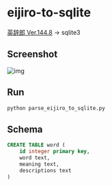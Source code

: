 # eijiro-to-sqlite

[英辞郎 Ver.144.8](https://booth.pm/ja/items/777563) -> sqlite3

## Screenshot

![img](https://user-images.githubusercontent.com/42153744/150694352-5f0af040-a79b-4e12-bd21-40ed67068a57.png)


## Run

```bash
python parse_eijiro_to_sqlite.py
```

## Schema

```sql
CREATE TABLE word (
    id integer primary key,
    word text,
    meaning text,
    descriptions text
)
```
